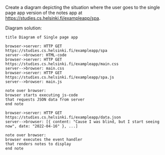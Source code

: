 Create a diagram depicting the situation where the user goes to the single page app version of the notes app at https://studies.cs.helsinki.fi/exampleapp/spa.

Diagram solution:
```
title Diagram of Single page app

browser->server: HTTP GET https://studies.cs.helsinki.fi/exampleapp/spa
server-->browser: HTML-code
browser->server: HTTP GET https://studies.cs.helsinki.fi/exampleapp/main.css
server-->browser: main.css
browser->server: HTTP GET https://studies.cs.helsinki.fi/exampleapp/spa.js
server-->browser: main.js

note over browser:
browser starts executing js-code
that requests JSON data from server 
end note

browser->server: HTTP GET https://studies.cs.helsinki.fi/exampleapp/data.json
server-->browser: [{ content: "Cause I was blind, but I start seeing now", date: "2022-04-16" }, ...]

note over browser:
browser executes the event handler
that renders notes to display
end note
```
